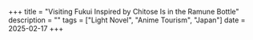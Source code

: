 +++
title = "Visiting Fukui Inspired by Chitose Is in the Ramune Bottle"
description = ""
tags = ["Light Novel", "Anime Tourism", "Japan"]
date = 2025-02-17
+++

